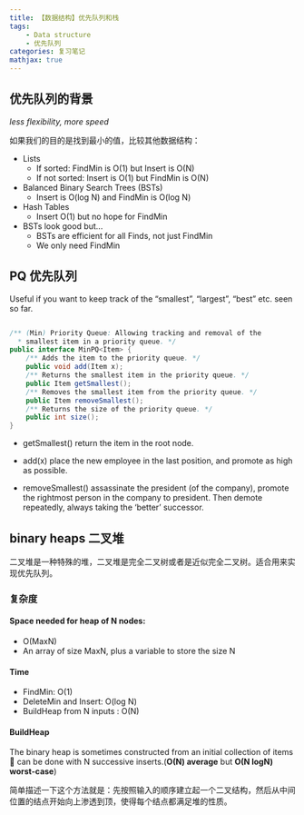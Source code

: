 ```yaml
---
title: 【数据结构】优先队列和栈
tags:    
    - Data structure
    - 优先队列
categories: 复习笔记
mathjax: true
---
```


## 优先队列的背景
*less flexibility, more speed*

如果我们的目的是找到最小的值，比较其他数据结构：
- Lists
  - If sorted: FindMin is O(1) but Insert is O(N)
  - If not sorted: Insert is O(1) but FindMin is O(N)
- Balanced Binary Search Trees (BSTs)
  - Insert is O(log N) and FindMin is O(log N)
- Hash Tables
  - Insert O(1) but no hope for FindMin
- BSTs look good but...
  - BSTs are efficient for all Finds, not just FindMin
  - We only need FindMin

## PQ 优先队列
Useful if you want to keep track of the “smallest”, “largest”, “best” etc. seen so far.

```Java

/** (Min) Priority Queue: Allowing tracking and removal of the
  * smallest item in a priority queue. */
public interface MinPQ<Item> {
	/** Adds the item to the priority queue. */
	public void add(Item x);
	/** Returns the smallest item in the priority queue. */
	public Item getSmallest();
	/** Removes the smallest item from the priority queue. */
	public Item removeSmallest();
	/** Returns the size of the priority queue. */
	public int size();
}

```
- getSmallest() 
 return the item in the root node.


- add(x) 
  place the new employee in the last position, and promote as high as possible.


- removeSmallest() 
  assassinate the president (of the company), promote the rightmost person in the company to president. Then demote repeatedly, always taking the ‘better’ successor.



## binary heaps 二叉堆
二叉堆是一种特殊的堆，二叉堆是完全二叉树或者是近似完全二叉树。适合用来实现优先队列。


### 复杂度
#### Space needed for heap of N nodes: 
- O(MaxN)
- An array of size MaxN, plus a variable to store the size N
#### Time
- FindMin: O(1)
- DeleteMin and Insert: O(log N)
- BuildHeap from N inputs : O(N)


#### BuildHeap
The binary heap is sometimes constructed from an initial collection of items  can be done with N successive inserts.(**O(N) average** but **O(N logN) worst-case**)

简单描述一下这个方法就是：先按照输入的顺序建立起一个二叉结构，然后从中间位置的结点开始向上渗透到顶，使得每个结点都满足堆的性质。